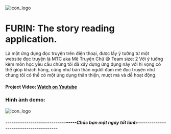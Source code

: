 ![icon_logo](https://dim.mcusercontent.com/cs/83e448ffef2b662c110cebf77/images/4040f7dc-d924-76d6-700c-5cb1664c61bd.jpg?w=564&dpr=2)

# FURIN: The story reading application.

Là một ứng dụng đọc truyện trên điện thoại, được lấy ý tưởng từ một website đọc truyện là MTC aka Mê Truyện Chữ 😅
Team size: 2
Với ý tưởng kèm môn học yêu cầu chúng tôi đã xây dựng ứng dụng này với hi vọng có thể giúp khách hàng, cũng như bản thân người đam mê đọc truyện như chúng tôi có thể có một ứng dụng thân thiện, mượt mà và dễ hoạt động.
#### Project Video: [Watch on Youtube](https://youtu.be/Tiwn_4vXWe4)

### Hinh ảnh demo:
![icon_logo](https://mcusercontent.com/83e448ffef2b662c110cebf77/images/340704af-6167-d006-efb4-3b006d997352.png)

##### ----------------------------------Chúc bạn một ngày tốt lành---------------------------------------
